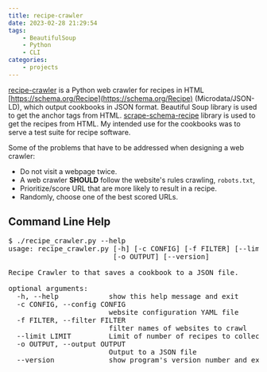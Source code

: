 ```yaml
---
title: recipe-crawler
date: 2023-02-28 21:29:54
tags: 
    - BeautifulSoup
    - Python
    - CLI
categories:
    - projects
---
```

[recipe-crawler](https://github.com/micahcochran/recipe-crawler) is a Python web crawler for recipes in HTML [https://schema.org/Recipe](https://schema.org/Recipe) (Microdata/JSON-LD), which output cookbooks in JSON format.  Beautiful Soup library is used to get the anchor tags from HTML.  [scrape-schema-recipe](/projects/recipe/) library is used to get the recipes from HTML.  My intended use for the cookbooks was to serve a test suite for recipe software.

Some of the problems that have to be addressed when designing a web crawler:

* Do not visit a webpage twice.
* A web crawler **SHOULD** follow the website's rules crawling, `robots.txt`,
* Prioritize/score URL that are more likely to result in a recipe.
* Randomly, choose one of the best scored URLs.

## Command Line Help

<pre>
$ ./recipe_crawler.py --help
usage: recipe_crawler.py [-h] [-c CONFIG] [-f FILTER] [--limit LIMIT]
                         [-o OUTPUT] [--version]

Recipe Crawler to that saves a cookbook to a JSON file.

optional arguments:
  -h, --help            show this help message and exit
  -c CONFIG, --config CONFIG
                        website configuration YAML file
  -f FILTER, --filter FILTER
                        filter names of websites to crawl
  --limit LIMIT         Limit of number of recipes to collect (default: 20)
  -o OUTPUT, --output OUTPUT
                        Output to a JSON file
  --version             show program's version number and exit
</pre>
<br>